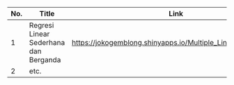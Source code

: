 No. | Title | Link  | 
----|-------|-------|
1   | Regresi Linear Sederhana dan Berganda | https://jokogemblong.shinyapps.io/Multiple_Linear_Regression/
2   | etc.
